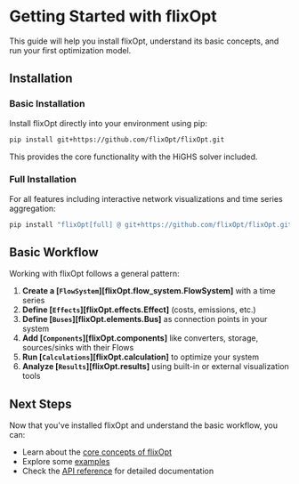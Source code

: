 # Getting Started with flixOpt

This guide will help you install flixOpt, understand its basic concepts, and run your first optimization model.

## Installation

### Basic Installation

Install flixOpt directly into your environment using pip:

```bash
pip install git+https://github.com/flixOpt/flixOpt.git
```

This provides the core functionality with the HiGHS solver included.

### Full Installation

For all features including interactive network visualizations and time series aggregation:

```bash
pip install "flixOpt[full] @ git+https://github.com/flixOpt/flixOpt.git"
```

## Basic Workflow

Working with flixOpt follows a general pattern:

1. **Create a [`FlowSystem`][flixOpt.flow_system.FlowSystem]** with a time series
2. **Define [`Effects`][flixOpt.effects.Effect]** (costs, emissions, etc.)
3. **Define [`Buses`][flixOpt.elements.Bus]** as connection points in your system
4. **Add [`Components`][flixOpt.components]** like converters, storage, sources/sinks with their Flows
5. **Run [`Calculations`][flixOpt.calculation]** to optimize your system
6. **Analyze [`Results`][flixOpt.results]** using built-in or external visualization tools

## Next Steps

Now that you've installed flixOpt and understand the basic workflow, you can:

- Learn about the [core concepts of flixOpt](concepts-and-math/index.md)
- Explore some [examples](examples/index.md)
- Check the [API reference](api-reference/index.md) for detailed documentation

